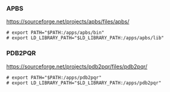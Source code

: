 ### APBS

https://sourceforge.net/projects/apbs/files/apbs/

```
# export PATH="$PATH:/apps/apbs/bin"
# export LD_LIBRARY_PATH="$LD_LIBRARY_PATH:/apps/apbs/lib"
```

### PDB2PQR

https://sourceforge.net/projects/pdb2pqr/files/pdb2pqr/

```
# export PATH="$PATH:/apps/pdb2pqr" 
# export LD_LIBRARY_PATH="$LD_LIBRARY_PATH:/apps/pdb2pqr"
```
